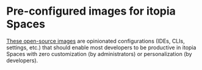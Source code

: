 # Pre-configured images for itopia Spaces

[These open-source images](https://github.com/orgs/itopia-inc/packages?repo_name=spaces-images)
are opinionated configurations (IDEs, CLIs, settings, etc.)
that should enable most developers to be productive in itopia Spaces
with zero customization (by administrators) or personalization (by developers).
